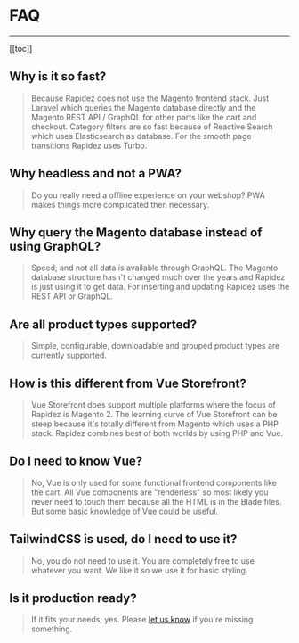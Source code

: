 # FAQ

---

[[toc]]

## Why is it so fast?

> Because Rapidez does not use the Magento frontend stack. Just Laravel which queries the Magento database directly and the Magento REST API / GraphQL for other parts like the cart and checkout. Category filters are so fast because of Reactive Search which uses Elasticsearch as database. For the smooth page transitions Rapidez uses Turbo.

## Why headless and not a PWA?

> Do you really need a offline experience on your webshop? PWA makes things more complicated then necessary.

## Why query the Magento database instead of using GraphQL?

> Speed; and not all data is available through GraphQL. The Magento database structure hasn't changed much over the years and Rapidez is just using it to get data. For inserting and updating Rapidez uses the REST API or GraphQL.

## Are all product types supported?

> Simple, configurable, downloadable and grouped product types are currently supported.

## How is this different from Vue Storefront?

> Vue Storefront does support multiple platforms where the focus of Rapidez is Magento 2. The learning curve of Vue Storefront can be steep because it's totally different from Magento which uses a PHP stack. Rapidez combines best of both worlds by using PHP and Vue.

## Do I need to know Vue?

> No, Vue is only used for some functional frontend components like the cart. All Vue components are "renderless" so most likely you never need to touch them because all the HTML is in the Blade files. But some basic knowledge of Vue could be useful.

## TailwindCSS is used, do I need to use it?

> No, you do not need to use it. You are completely free to use whatever you want. We like it so we use it for basic styling.

## Is it production ready?

> If it fits your needs; yes. Please [let us know](https://github.com/rapidez/rapidez/discussions) if you're missing something.
